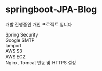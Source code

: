 # springboot-JPA-Blog
개발 진행중인 개인 프로젝트 입니다<br>

Spring Security<br>
Google SMTP<br>
Iamport<br>
AWS S3<br>
AWS EC2<br>
Nginx, Tomcat 연동 및 HTTPS 설정<br>
